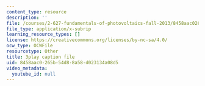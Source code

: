 ```yaml
---
content_type: resource
description: ''
file: /courses/2-627-fundamentals-of-photovoltaics-fall-2013/8458aac0265b54d88a58d023134a08d5_C42jXQLc_Jo.vtt
file_type: application/x-subrip
learning_resource_types: []
license: https://creativecommons.org/licenses/by-nc-sa/4.0/
ocw_type: OCWFile
resourcetype: Other
title: 3play caption file
uid: 8458aac0-265b-54d8-8a58-d023134a08d5
video_metadata:
  youtube_id: null
---
```


